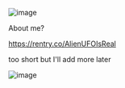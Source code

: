 ![image](https://i.ibb.co/mp195vW/38-20250216073213.png)

About me?

https://rentry.co/AlienUFOIsReal

too short but I'll add more later

![image](https://encrypted-tbn0.gstatic.com/images?q=tbn:ANd9GcTwxpX-4CBqDiy4pCCmL93j3hK2ey6_b9d7lQ&s)
